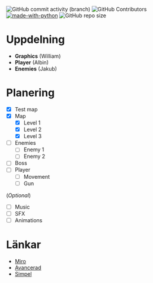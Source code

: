 ![GitHub commit activity (branch)](https://img.shields.io/github/commit-activity/t/WilleGyr/Project-Intro-Ingenjorsarbete?label=Total%20commits&color=%2313A15C) ![GitHub Contributors](https://img.shields.io/github/contributors/WilleGyr/Project-Intro-Ingenjorsarbete?label=Contributors&color=%23A95F24) [![made-with-python](https://img.shields.io/badge/Language-Python%203.12-1f425f.svg?logo=python)](https://www.python.org/) ![GitHub repo size](https://img.shields.io/github/repo-size/WilleGyr/Project-Intro-Ingenjorsarbete)



# Uppdelning
- **Graphics** (William)
- **Player** (Albin)
- **Enemies** (Jakub)

# Planering
- [x] Test map
- [x] Map
  - [x] Level 1
  - [x] Level 2
  - [x] Level 3
- [ ] Enemies
  - [ ] Enemy 1
  - [ ] Enemy 2
- [ ] Boss
- [ ] Player
  - [ ] Movement
  - [ ] Gun

(_Optional_)
  - [ ] Music
  - [ ] SFX
  - [ ] Animations

# Länkar
- [Miro](https://miro.com/app/board/uXjVNUztPuM=/)
- [Avancerad](https://www.youtube.com/watch?v=2gABYM5M0ww&t=4234s)
- [Simpel](https://www.youtube.com/playlist?list=PLjcN1EyupaQnHM1I9SmiXfbT6aG4ezUvu)
